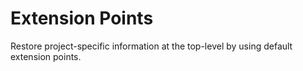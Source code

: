 # Extension Points

Restore project-specific information at the top-level by using default extension points.
